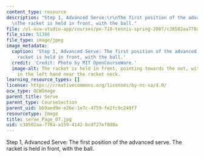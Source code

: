 ```yaml
---
content_type: resource
description: "Step 1, Advanced Serve:\r\nThe first position of the advanced serve.\r\
  \nThe racket is held in front, with the ball."
file: /ol-ocw-studio-app/courses/pe-710-tennis-spring-2007/c38502aa770aa1594142bcdf27ef8d0a_serve_Page_07.jpg
file_size: 51366
file_type: image/jpeg
image_metadata:
  caption: 'Step 1, Advanced Serve: The first position of the advanced serve. The
    racket is held in front, with the ball.'
  credit: 'Credit: Photo by MIT OpenCourseWare.'
  image-alt: The racket is held in front, pointing towards the net, with the ball
    in the left hand near the racket neck.
learning_resource_types: []
license: https://creativecommons.org/licenses/by-nc-sa/4.0/
ocw_type: OCWImage
parent_title: Serve
parent_type: CourseSection
parent_uid: bb9aed9e-e26e-1e7c-4759-fe2fc9c249f7
resourcetype: Image
title: serve_Page_07.jpg
uid: c38502aa-770a-a159-4142-bcdf27ef8d0a
---
```

Step 1, Advanced Serve:
The first position of the advanced serve.
The racket is held in front, with the ball.